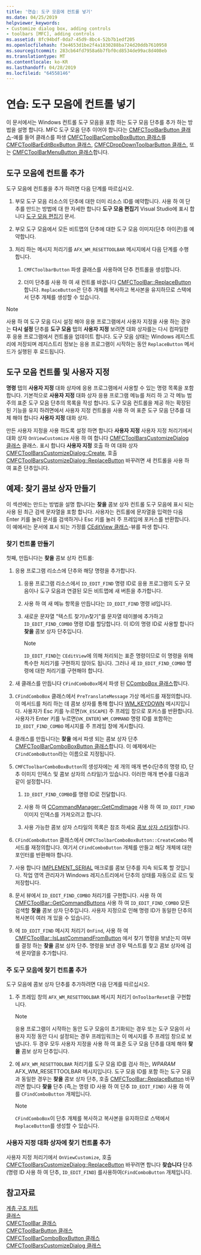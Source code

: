 ```yaml
---
title: '연습: 도구 모음에 컨트롤 넣기'
ms.date: 04/25/2019
helpviewer_keywords:
- Customize dialog box, adding controls
- toolbars [MFC], adding controls
ms.assetid: 8fc94bdf-0da7-45d9-8bc4-52b7b1edf205
ms.openlocfilehash: f3e4653d1be2f4a1830288ba724d20ddb7610958
ms.sourcegitcommit: 283cb64fd7958a6b7fbf0cd8534de99ac8d408eb
ms.translationtype: MT
ms.contentlocale: ko-KR
ms.lasthandoff: 04/28/2019
ms.locfileid: "64558146"
---
```

# <a name="walkthrough-putting-controls-on-toolbars"></a>연습: 도구 모음에 컨트롤 넣기

이 문서에서는 Windows 컨트롤 도구 모음을 포함 하는 도구 모음 단추를 추가 하는 방법을 설명 합니다. MFC 도구 모음 단추 이어야 합니다는 [CMFCToolBarButton 클래스](../mfc/reference/cmfctoolbarbutton-class.md)-예를 들어 클래스를 파생 [CMFCToolBarComboBoxButton 클래스](../mfc/reference/cmfctoolbarcomboboxbutton-class.md)를 [CMFCToolBarEditBoxButton 클래스](../mfc/reference/cmfctoolbareditboxbutton-class.md), [CMFCDropDownToolbarButton 클래스](../mfc/reference/cmfcdropdowntoolbarbutton-class.md), 또는 [CMFCToolBarMenuButton 클래스](../mfc/reference/cmfctoolbarmenubutton-class.md)합니다.

## <a name="adding-controls-to-toolbars"></a>도구 모음에 컨트롤 추가

도구 모음에 컨트롤을 추가 하려면 다음 단계를 따르십시오.

1. 부모 도구 모음 리소스의 단추에 대한 더미 리소스 ID를 예약합니다. 사용 하 여 단추를 만드는 방법에 대 한 자세한 합니다 **도구 모음 편집기** Visual Studio에 표시 합니다 [도구 모음 편집기](../windows/toolbar-editor.md) 문서.

1. 부모 도구 모음에서 모든 비트맵의 단추에 대한 도구 모음 이미지(단추 아이콘)를 예약합니다.

1. 처리 하는 메시지 처리기를 `AFX_WM_RESETTOOLBAR` 메시지에서 다음 단계를 수행 합니다.

   1. `CMFCToolbarButton` 파생 클래스를 사용하여 단추 컨트롤을 생성합니다.

   1. 더미 단추를 사용 하 여 새 컨트롤 바꿉니다 [CMFCToolBar::ReplaceButton](../mfc/reference/cmfctoolbar-class.md#replacebutton)합니다. `ReplaceButton`은 단추 개체를 복사하고 복사본을 유지하므로 스택에서 단추 개체를 생성할 수 있습니다.

> [!NOTE]
>  사용 하 여 도구 모음 다시 설정 해야 응용 프로그램에서 사용자 지정을 사용 하는 경우는 **다시 설정** 단추를 **도구 모음** 탭의 **사용자 지정** 보려면 대화 상자를는 다시 컴파일한 후 응용 프로그램에서 컨트롤을 업데이트 합니다. 도구 모음 상태는 Windows 레지스트리에 저장되며 레지스트리 정보는 응용 프로그램이 시작하는 동안 `ReplaceButton` 메서드가 실행된 후 로드됩니다.

## <a name="toolbar-controls-and-customization"></a>도구 모음 컨트롤 및 사용자 지정

**명령** 탭의 **사용자 지정** 대화 상자에 응용 프로그램에서 사용할 수 있는 명령 목록을 포함 합니다. 기본적으로 **사용자 지정** 대화 상자 응용 프로그램 메뉴를 처리 하 고 각 메뉴 범주의 표준 도구 모음 단추의 목록을 작성 합니다. 도구 모음 컨트롤을 제공 하는 확장된 된 기능을 유지 하려면에서 사용자 지정 컨트롤을 사용 하 여 표준 도구 모음 단추를 대체 해야 합니다 **사용자 지정** 대화 상자.

만든 사용자 지정을 사용 하도록 설정 하면 합니다 **사용자 지정** 사용자 지정 처리기에서 대화 상자 `OnViewCustomize` 사용 하 여 합니다 [CMFCToolBarsCustomizeDialog 클래스](../mfc/reference/cmfctoolbarscustomizedialog-class.md) 클래스. 표시 합니다 **사용자 지정** 호출 하 여 대화 상자 [CMFCToolBarsCustomizeDialog::Create](../mfc/reference/cmfctoolbarscustomizedialog-class.md#create), 호출 [CMFCToolBarsCustomizeDialog::ReplaceButton](../mfc/reference/cmfctoolbarscustomizedialog-class.md#replacebutton) 바꾸려면 새 컨트롤을 사용 하 여 표준 단추입니다.

## <a name="example-creating-a-find-combo-box"></a>예제: 찾기 콤보 상자 만들기

이 섹션에는 만드는 방법을 설명 합니다는 **찾을** 콤보 상자 컨트롤 도구 모음에 표시 되는 사용 된 최근 검색 문자열을 포함 합니다. 사용자는 컨트롤에 문자열을 입력한 다음 Enter 키를 눌러 문서를 검색하거나 Esc 키를 눌러 주 프레임에 포커스를 반환합니다. 이 예에서는 문서에 표시 되는 가정를 [CEditView 클래스](../mfc/reference/ceditview-class.md)-뷰를 파생 합니다.

### <a name="creating-the-find-control"></a>찾기 컨트롤 만들기

첫째, 만듭니다는 **찾을** 콤보 상자 컨트롤:

1. 응용 프로그램 리소스에 단추와 해당 명령을 추가합니다.

   1. 응용 프로그램 리소스에서 `ID_EDIT_FIND` 명령 ID로 응용 프로그램의 도구 모음이나 도구 모음과 연결된 모든 비트맵에 새 버튼을 추가합니다.

   1. 사용 하 여 새 메뉴 항목을 만듭니다는 `ID_EDIT_FIND` 명령 id입니다.

   1. 새로운 문자열 "텍스트 찾기\n찾기"를 문자열 테이블에 추가하고 `ID_EDIT_FIND_COMBO` 명령 ID를 할당합니다. 이 ID의 명령 ID로 사용할 합니다 **찾을** 콤보 상자 단추입니다.

        > [!NOTE]
        > `ID_EDIT_FIND`는 `CEditView`에 의해 처리되는 표준 명령이므로 이 명령을 위해 특수한 처리기를 구현하지 않아도 됩니다.  그러나 새 `ID_EDIT_FIND_COMBO` 명령에 대한 처리기를 구현해야 합니다.

1. 새 클래스를 만듭니다 `CFindComboBox`에서 파생 된 [CComboBox 클래스](../mfc/reference/ccombobox-class.md)합니다.

1. `CFindComboBox` 클래스에서 `PreTranslateMessage` 가상 메서드를 재정의합니다. 이 메서드를 처리 하는 데 콤보 상자를 통해 합니다 [WM_KEYDOWN](/windows/desktop/inputdev/wm-keydown) 메시지입니다. 사용자가 Esc 키를 누르면(`VK_ESCAPE`) 주 프레임 창으로 포커스를 반환합니다. 사용자가 Enter 키를 누르면(`VK_ENTER`) `WM_COMMAND` 명령 ID를 포함하는 `ID_EDIT_FIND_COMBO` 메시지를 주 프레임 창에 게시합니다.

1. 클래스를 만듭니다는 **찾을** 에서 파생 되는 콤보 상자 단추 [CMFCToolBarComboBoxButton 클래스](../mfc/reference/cmfctoolbarcomboboxbutton-class.md)합니다. 이 예제에서는 `CFindComboButton`라는 이름으로 지정됩니다.

1. `CMFCToolbarComboBoxButton`의 생성자에는 세 개의 매개 변수(단추의 명령 ID, 단추 이미지 인덱스 및 콤보 상자의 스타일)가 있습니다. 이러한 매개 변수를 다음과 같이 설정합니다.

   1. `ID_EDIT_FIND_COMBO`를 명령 ID로 전달합니다.

   1. 사용 하 여 [CCommandManager::GetCmdImage](reference/internal-classes.md) 사용 하 여 `ID_EDIT_FIND` 이미지 인덱스를 가져오려고 합니다.

   1. 사용 가능한 콤보 상자 스타일의 목록은 참조 하세요 [콤보 상자 스타일](../mfc/reference/styles-used-by-mfc.md#combo-box-styles)합니다.

1. `CFindComboButton` 클래스에서 `CMFCToolbarComboBoxButton::CreateCombo` 메서드를 재정의합니다. 여기서 `CFindComboButton` 개체를 만들고 해당 개체에 대한 포인터를 반환해야 합니다.

1. 사용 합니다 [IMPLEMENT_SERIAL](../mfc/reference/run-time-object-model-services.md#implement_serial) 매크로를 콤보 단추를 지속 되도록 할 것입니다. 작업 영역 관리자가 Windows 레지스트리에서 단추의 상태를 자동으로 로드 및 저장합니다.

1. 문서 뷰에서 `ID_EDIT_FIND_COMBO` 처리기를 구현합니다. 사용 하 여 [CMFCToolBar::GetCommandButtons](../mfc/reference/cmfctoolbar-class.md#getcommandbuttons) 사용 하 여 `ID_EDIT_FIND_COMBO` 모든 검색할 **찾을** 콤보 상자 단추입니다. 사용자 지정으로 인해 명령 ID가 동일한 단추의 복사본이 여러 개 있을 수 있습니다.

1. 에 `ID_EDIT_FIND` 메시지 처리기 `OnFind`, 사용 하 여 [CMFCToolBar::IsLastCommandFromButton](../mfc/reference/cmfctoolbar-class.md#islastcommandfrombutton) 에서 찾기 명령을 보냈는지 여부를 결정 하는 **찾을** 콤보 상자 단추. 명령을 보낸 경우 텍스트를 찾고 콤보 상자에 검색 문자열을 추가합니다.

### <a name="adding-the-find-control-to-the-main-toolbar"></a>주 도구 모음에 찾기 컨트롤 추가

도구 모음에 콤보 상자 단추를 추가하려면 다음 단계를 따르십시오.

1. 주 프레임 창의 `AFX_WM_RESETTOOLBAR` 메시지 처리기 `OnToolbarReset`을 구현합니다.

    > [!NOTE]
    > 응용 프로그램이 시작하는 동안 도구 모음이 초기화되는 경우 또는 도구 모음이 사용자 지정 동안 다시 설정되는 경우 프레임워크는 이 메시지를 주 프레임 창으로 보냅니다. 두 경우 모두 사용자 지정을 사용 하 여 표준 도구 모음 단추를 대체 해야 **찾을** 콤보 상자 단추입니다.

1. 에 `AFX_WM_RESETTOOLBAR` 처리기를 도구 모음 ID를 검사 하는, *WPARAM* AFX_WM_RESETTOOLBAR 메시지입니다. 도구 모음 ID를 포함 하는 도구 모음과 동일한 경우는 **찾을** 콤보 상자 단추, 호출 [CMFCToolBar::ReplaceButton](../mfc/reference/cmfctoolbar-class.md#replacebutton) 바꾸려면 합니다 **찾을** 단추 (즉,는 명령 ID 사용 하 여 단추 `ID_EDIT_FIND)` 사용 하 여를 `CFindComboButton` 개체입니다.

    > [!NOTE]
    > `CFindComboBox`이 단추 개체를 복사하고 복사본을 유지하므로 스택에서 `ReplaceButton`를 생성할 수 있습니다.

### <a name="adding-the-find-control-to-the-customize-dialog-box"></a>사용자 지정 대화 상자에 찾기 컨트롤 추가

사용자 지정 처리기에서 `OnViewCustomize`, 호출 [CMFCToolBarsCustomizeDialog::ReplaceButton](../mfc/reference/cmfctoolbarscustomizedialog-class.md#replacebutton) 바꾸려면 합니다 **찾습니다** 단추 (명령 ID 사용 하 여 단추, `ID_EDIT_FIND`) 를사용하여`CFindComboButton` 개체입니다.

## <a name="see-also"></a>참고자료

[계층 구조 차트](../mfc/hierarchy-chart.md)<br/>
[클래스](../mfc/reference/mfc-classes.md)<br/>
[CMFCToolBar 클래스](../mfc/reference/cmfctoolbar-class.md)<br/>
[CMFCToolBarButton 클래스](../mfc/reference/cmfctoolbarbutton-class.md)<br/>
[CMFCToolBarComboBoxButton 클래스](../mfc/reference/cmfctoolbarcomboboxbutton-class.md)<br/>
[CMFCToolBarsCustomizeDialog 클래스](../mfc/reference/cmfctoolbarscustomizedialog-class.md)
